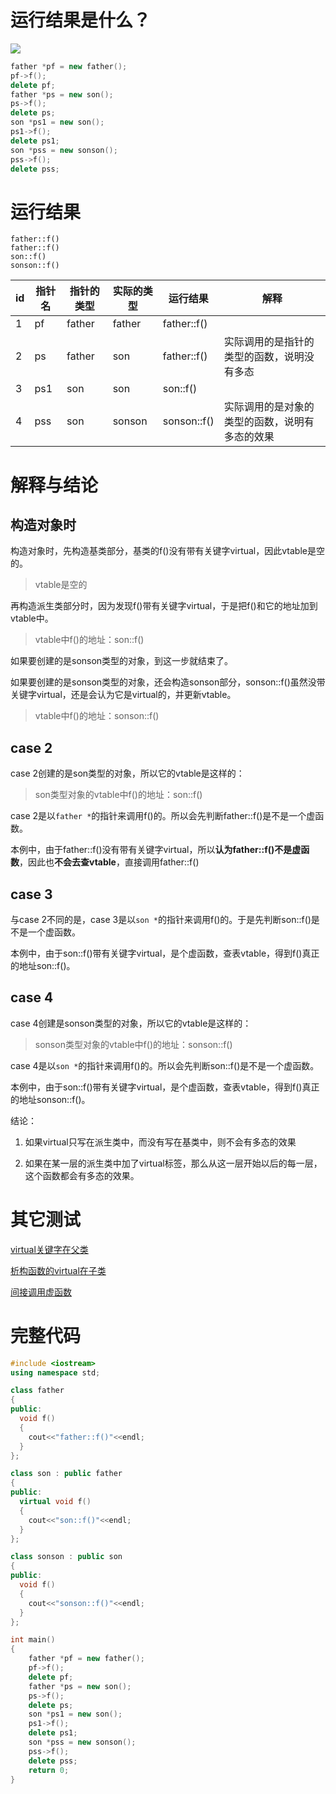 # 运行结果是什么？

![](\images\2019\10.png)

```c++
father *pf = new father();
pf->f();
delete pf;
father *ps = new son();
ps->f();
delete ps;
son *ps1 = new son();
ps1->f();
delete ps1;
son *pss = new sonson();
pss->f();
delete pss;
```

<!-- more -->

# 运行结果

```
father::f()
father::f()
son::f()
sonson::f()
```

id  | 指针名  | 指针的类型 | 实际的类型 | 运行结果 | 解释
--|---|---|---|---|---
1  | pf  | father  | father  | father::f()  |  
2  | ps  | father  | son  | father::f()  | 实际调用的是指针的类型的函数，说明没有多态
3  | ps1  | son  | son  | son::f()  |  
4  | pss  | son  | sonson  | sonson::f()  | 实际调用的是对象的类型的函数，说明有多态的效果

# 解释与结论

## 构造对象时

构造对象时，先构造基类部分，基类的f()没有带有关键字virtual，因此vtable是空的。

> vtable是空的

再构造派生类部分时，因为发现f()带有关键字virtual，于是把f()和它的地址加到vtable中。

> vtable中f()的地址：son::f()

如果要创建的是sonson类型的对象，到这一步就结束了。

如果要创建的是sonson类型的对象，还会构造sonson部分，sonson::f()虽然没带关键字virtual，还是会认为它是virtual的，并更新vtable。

> vtable中f()的地址：sonson::f()

## case 2

case 2创建的是son类型的对象，所以它的vtable是这样的：

> son类型对象的vtable中f()的地址：son::f()  

case 2是以`father *`的指针来调用f()的。所以会先判断father::f()是不是一个虚函数。

本例中，由于father::f()没有带有关键字virtual，所以**认为father::f()不是虚函数**，因此也**不会去查vtable**，直接调用father::f()

## case 3

与case 2不同的是，case 3是以`son *`的指针来调用f()的。于是先判断son::f()是不是一个虚函数。

本例中，由于son::f()带有关键字virtual，是个虚函数，查表vtable，得到f()真正的地址son::f()。


## case 4

case 4创建是sonson类型的对象，所以它的vtable是这样的：

> sonson类型对象的vtable中f()的地址：sonson::f()  

case 4是以`son *`的指针来调用f()的。所以会先判断son::f()是不是一个虚函数。

本例中，由于son::f()带有关键字virtual，是个虚函数，查表vtable，得到f()真正的地址sonson::f()。

结论：

1. 如果virtual只写在派生类中，而没有写在基类中，则不会有多态的效果

2. 如果在某一层的派生类中加了virtual标签，那么从这一层开始以后的每一层，这个函数都会有多态的效果。

# 其它测试

[virtual关键字在父类](http://windmissing.github.io/%E7%BC%96%E7%A8%8B%E8%AF%AD%E8%A8%80/2019-09/virtual-function-analyse-1.html)

[析构函数的virtual在子类](http://windmissing.github.io/%E7%BC%96%E7%A8%8B%E8%AF%AD%E8%A8%80/2019-09/virtual-function-analyse-3.html)

[间接调用虚函数](http://windmissing.github.io/%E7%BC%96%E7%A8%8B%E8%AF%AD%E8%A8%80/2019-09/virtual-function-analyse-4.html)

# 完整代码

```c++
#include <iostream>
using namespace std;

class father
{
public:
  void f()
  {
    cout<<"father::f()"<<endl;
  }
};

class son : public father
{
public:
  virtual void f()
  {
    cout<<"son::f()"<<endl;
  }
};

class sonson : public son
{
public:
  void f()
  {
    cout<<"sonson::f()"<<endl;
  }
};

int main()
{
    father *pf = new father();
    pf->f();
    delete pf;
    father *ps = new son();
    ps->f();
    delete ps;
    son *ps1 = new son();
    ps1->f();
    delete ps1;
    son *pss = new sonson();
    pss->f();
    delete pss;
    return 0;
}
```
